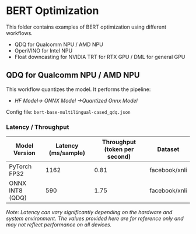 # BERT Optimization

This folder contains examples of BERT optimization using different workflows.

- QDQ for Qualcomm NPU / AMD NPU
- OpenVINO for Intel NPU
- Float downcasting for NVIDIA TRT for RTX GPU / DML for general GPU

## QDQ for Qualcomm NPU / AMD NPU

This workflow quantizes the model. It performs the pipeline:
- *HF Model-> ONNX Model ->Quantized Onnx Model*

Config file: `bert-base-multilingual-cased_qdq.json`

### Latency / Throughput

| Model Version         | Latency (ms/sample)  | Throughput (token per second)| Dataset       |
|-----------------------|----------------------|------------------------------|---------------|
| PyTorch FP32          | 1162                 | 0.81                         | facebook/xnli |
| ONNX INT8 (QDQ)       | 590                  | 1.75                         | facebook/xnli |

*Note: Latency can vary significantly depending on the hardware and system environment. The values provided here are for reference only and may not reflect performance on all devices.*
